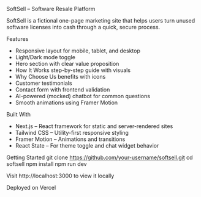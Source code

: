 SoftSell – Software Resale Platform

SoftSell is a fictional one-page marketing site that helps users turn unused software licenses into cash through a quick, secure process.

Features
- Responsive layout for mobile, tablet, and desktop
- Light/Dark mode toggle
- Hero section with clear value proposition
- How It Works step-by-step guide with visuals
- Why Choose Us benefits with icons
- Customer testimonials
- Contact form with frontend validation
- AI-powered (mocked) chatbot for common questions
- Smooth animations using Framer Motion

Built With
- Next.js – React framework for static and server-rendered sites
- Tailwind CSS – Utility-first responsive styling
- Framer Motion – Animations and transitions
- React State – For theme toggle and chat widget behavior

Getting Started
git clone https://github.com/your-username/softsell.git
cd softsell
npm install
npm run dev

Visit http://localhost:3000 to view it locally

Deployed on Vercel
